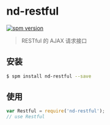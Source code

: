 # nd-restful

[![spm version](http://spm.crossjs.com/badge/nd-restful)](http://spm.crossjs.com/package/nd-restful)

> RESTful 的 AJAX 请求接口

## 安装

```bash
$ spm install nd-restful --save
```

## 使用

```js
var Restful = require('nd-restful');
// use Restful
```
